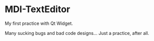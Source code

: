 # MDI-TextEditor
My first practice with Qt Widget.

Many sucking bugs and bad code designs... Just a practice, after all.
